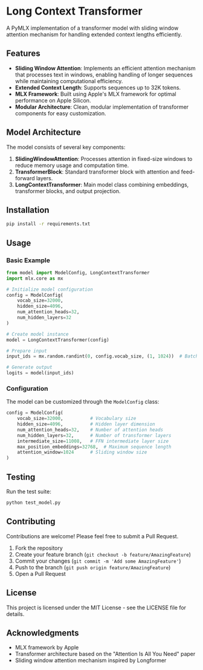 # Long Context Transformer

A PyMLX implementation of a transformer model with sliding window attention mechanism for handling extended context lengths efficiently.

## Features

- **Sliding Window Attention**: Implements an efficient attention mechanism that processes text in windows, enabling handling of longer sequences while maintaining computational efficiency.
- **Extended Context Length**: Supports sequences up to 32K tokens.
- **MLX Framework**: Built using Apple's MLX framework for optimal performance on Apple Silicon.
- **Modular Architecture**: Clean, modular implementation of transformer components for easy customization.

## Model Architecture

The model consists of several key components:

1. **SlidingWindowAttention**: Processes attention in fixed-size windows to reduce memory usage and computation time.
2. **TransformerBlock**: Standard transformer block with attention and feed-forward layers.
3. **LongContextTransformer**: Main model class combining embeddings, transformer blocks, and output projection.

## Installation

```bash
pip install -r requirements.txt
```

## Usage

### Basic Example

```python
from model import ModelConfig, LongContextTransformer
import mlx.core as mx

# Initialize model configuration
config = ModelConfig(
    vocab_size=32000,
    hidden_size=4096,
    num_attention_heads=32,
    num_hidden_layers=32
)

# Create model instance
model = LongContextTransformer(config)

# Prepare input
input_ids = mx.random.randint(0, config.vocab_size, (1, 1024))  # Batch size 1, sequence length 1024

# Generate output
logits = model(input_ids)
```

### Configuration

The model can be customized through the `ModelConfig` class:

```python
config = ModelConfig(
    vocab_size=32000,          # Vocabulary size
    hidden_size=4096,          # Hidden layer dimension
    num_attention_heads=32,    # Number of attention heads
    num_hidden_layers=32,      # Number of transformer layers
    intermediate_size=11008,   # FFN intermediate layer size
    max_position_embeddings=32768,  # Maximum sequence length
    attention_window=1024      # Sliding window size
)
```

## Testing

Run the test suite:

```bash
python test_model.py
```

## Contributing

Contributions are welcome! Please feel free to submit a Pull Request.

1. Fork the repository
2. Create your feature branch (`git checkout -b feature/AmazingFeature`)
3. Commit your changes (`git commit -m 'Add some AmazingFeature'`)
4. Push to the branch (`git push origin feature/AmazingFeature`)
5. Open a Pull Request

## License

This project is licensed under the MIT License - see the LICENSE file for details.

## Acknowledgments

- MLX framework by Apple
- Transformer architecture based on the "Attention Is All You Need" paper
- Sliding window attention mechanism inspired by Longformer